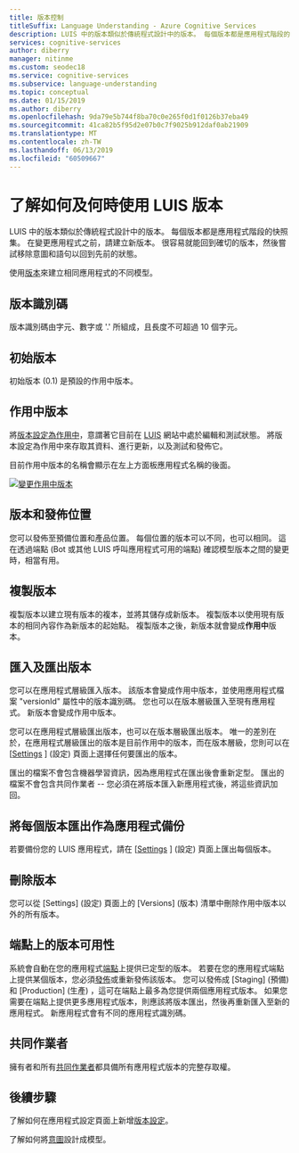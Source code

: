 ```yaml
---
title: 版本控制
titleSuffix: Language Understanding - Azure Cognitive Services
description: LUIS 中的版本類似於傳統程式設計中的版本。 每個版本都是應用程式階段的快照集。 在變更應用程式之前，請建立新版本。 很容易就能回到確切的應用程式，然後嘗試讓應用程式的意圖和語句回到先前的狀態。
services: cognitive-services
author: diberry
manager: nitinme
ms.custom: seodec18
ms.service: cognitive-services
ms.subservice: language-understanding
ms.topic: conceptual
ms.date: 01/15/2019
ms.author: diberry
ms.openlocfilehash: 9da79e5b744f8ba70c0e265f0d1f0126b37eba49
ms.sourcegitcommit: 41ca82b5f95d2e07b0c7f9025b912daf0ab21909
ms.translationtype: MT
ms.contentlocale: zh-TW
ms.lasthandoff: 06/13/2019
ms.locfileid: "60509667"
---
```

# <a name="understand-how-and-when-to-use-a-luis-version"></a>了解如何及何時使用 LUIS 版本

LUIS 中的版本類似於傳統程式設計中的版本。 每個版本都是應用程式階段的快照集。 在變更應用程式之前，請建立新版本。 很容易就能回到確切的版本，然後嘗試移除意圖和語句以回到先前的狀態。

使用[版本](luis-how-to-manage-versions.md)來建立相同應用程式的不同模型。 

## <a name="version-id"></a>版本識別碼
版本識別碼由字元、數字或 '.' 所組成，且長度不可超過 10 個字元。

## <a name="initial-version"></a>初始版本
初始版本 (0.1) 是預設的作用中版本。 

## <a name="active-version"></a>作用中版本
將[版本設定為作用中](luis-how-to-manage-versions.md#set-active-version)，意謂著它目前在 [LUIS](luis-reference-regions.md) 網站中處於編輯和測試狀態。 將版本設定為作用中來存取其資料、進行更新，以及測試和發佈它。

目前作用中版本的名稱會顯示在左上方面板應用程式名稱的後面。 

[![變更作用中版本](./media/luis-concept-version/version-in-nav-bar-inline.png)](./media/luis-concept-version/version-in-nav-bar-expanded.png#lightbox)

## <a name="versions-and-publishing-slots"></a>版本和發佈位置
您可以發佈至預備位置和產品位置。 每個位置的版本可以不同，也可以相同。 這在透過端點 (Bot 或其他 LUIS 呼叫應用程式可用的端點) 確認模型版本之間的變更時，相當有用。 

## <a name="clone-a-version"></a>複製版本
複製版本以建立現有版本的複本，並將其儲存成新版本。 複製版本以使用現有版本的相同內容作為新版本的起始點。 複製版本之後，新版本就會變成**作用中**版本。 

## <a name="import-and-export-a-version"></a>匯入及匯出版本
您可以在應用程式層級匯入版本。 該版本會變成作用中版本，並使用應用程式檔案 "versionId" 屬性中的版本識別碼。 您也可以在版本層級匯入至現有應用程式。 新版本會變成作用中版本。 

您可以在應用程式層級匯出版本，也可以在版本層級匯出版本。 唯一的差別在於，在應用程式層級匯出的版本是目前作用中的版本，而在版本層級，您則可以在 [[Settings](luis-how-to-manage-versions.md)  ] \(設定\) 頁面上選擇任何要匯出的版本。 

匯出的檔案不會包含機器學習資訊，因為應用程式在匯出後會重新定型。 匯出的檔案不會包含共同作業者 -- 您必須在將版本匯入新應用程式後，將這些資訊加回。

## <a name="export-each-version-as-app-backup"></a>將每個版本匯出作為應用程式備份
若要備份您的 LUIS 應用程式，請在 [[Settings](luis-how-to-manage-versions.md)  ] \(設定\) 頁面上匯出每個版本。

## <a name="delete-a-version"></a>刪除版本
您可以從 [Settings] \(設定\) 頁面上的 [Versions] \(版本\) 清單中刪除作用中版本以外的所有版本。 

## <a name="version-availability-at-the-endpoint"></a>端點上的版本可用性
系統會自動在您的應用程式[端點](luis-glossary.md#endpoint)上提供已定型的版本。 若要在您的應用程式端點上提供某個版本，您必須[發佈](luis-how-to-publish-app.md)或重新發佈該版本。 您可以發佈成 [Staging] \(預備\)  和 [Production] \(生產\)  ，這可在端點上最多為您提供兩個應用程式版本。 如果您需要在端點上提供更多應用程式版本，則應該將版本匯出，然後再重新匯入至新的應用程式。 新應用程式會有不同的應用程式識別碼。

## <a name="collaborators"></a>共同作業者
擁有者和所有[共同作業者](luis-how-to-collaborate.md)都具備所有應用程式版本的完整存取權。

## <a name="next-steps"></a>後續步驟

了解如何在應用程式設定頁面上新增[版本設定](luis-how-to-manage-versions.md)。 

了解如何將[意圖](luis-concept-intent.md)設計成模型。
